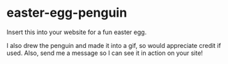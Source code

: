 # easter-egg-penguin
Insert this into your website for a fun easter egg.

I also drew the penguin and made it into a gif, so would appreciate credit if used. Also, send me a message so I can see it in action on your site!